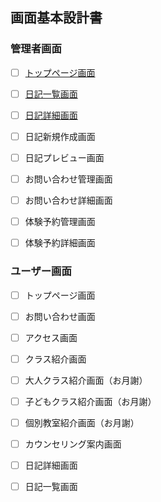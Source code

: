 ## 画面基本設計書

### 管理者画面

- [ ] [トップページ画面](/admin/top.md)
- [ ] [日記一覧画面](/admin/daily_post_index.md)
- [ ] [日記詳細画面](/admin/daily_post_show.md)
- [ ] 日記新規作成画面
- [ ] 日記プレビュー画面

- [ ] お問い合わせ管理画面
- [ ] お問い合わせ詳細画面
- [ ] 体験予約管理画面
- [ ] 体験予約詳細画面

### ユーザー画面

- [ ] トップページ画面
- [ ] お問い合わせ画面
- [ ] アクセス画面

- [ ] クラス紹介画面
- [ ] 大人クラス紹介画面（お月謝）
- [ ] 子どもクラス紹介画面（お月謝）
- [ ] 個別教室紹介画面（お月謝）

- [ ] カウンセリング案内画面
- [ ] 日記詳細画面
- [ ] 日記一覧画面
